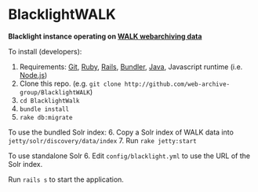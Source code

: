 BlacklightWALK
==============

**Blacklight instance operating on [WALK webarchiving data](http://webarchives.ca/)**

To install (developers):

1. Requirements: [Git](https://git-scm.com/), [Ruby](https://www.ruby-lang.org/en/), [Rails](http://rubyonrails.org/), [Bundler](http://bundler.io/), [Java](https://java.com/en/download/), Javascript runtime
   (i.e. [Node.js](https://nodejs.org/en/))
2. Clone this repo. (e.g. `git clone
   http://github.com/web-archive-group/BlacklightWALK`)
3. `cd BlacklightWalk`
4. `bundle install`
5. `rake db:migrate`

To use the bundled Solr index:
6. Copy a Solr index of WALK data into `jetty/solr/discovery/data/index`
7. Run `rake jetty:start`

To use standalone Solr
6. Edit `config/blacklight.yml` to use the URL of the Solr index.

Run `rails s` to start the application.


